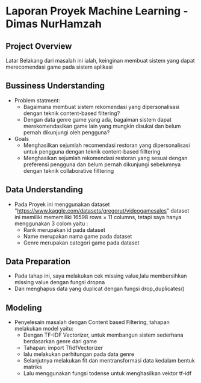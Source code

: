 # Laporan Proyek Machine Learning - Dimas NurHamzah
## Project Overview
Latar Belakang dari masalah ini ialah, keinginan membuat sistem yang dapat merecomendasi game pada sistem aplikasi 
## Bussiness Understanding
* Problem statment: 
  * Bagaimana membuat sistem rekomendasi yang dipersonalisasi dengan teknik content-based filtering?
  * Dengan data genre game yang ada, bagaiman sistem dapat merekomendasikan game lain yang mungkin disukai dan belum pernah dikunjungi oleh pengguna?
* Goals
  * Menghasilkan sejumlah recomendasi restoran yang dipersonalisasi untuk pengguna dengan teknik content-based filltering
  * Menghasikan sejumlah rekomendasi restoran yang sesuai dengan preferensi pengguna dan belum pernah dikunjungi sebelumnya dengan teknik collaborative filltering
## Data Understanding 
* Pada Proyek ini menggunakan dataset "https://www.kaggle.com/datasets/gregorut/videogamesales" dataset ini memiliki mememiliki 16598 rows × 11 columns, tetapi saya hanya menggunakan 3 colom yaitu : 
   * Rank merupakan id pada dataset
   * Name merupakan nama game pada dataset
   * Genre merupakan categori game pada dataset
## Data Preparation
* Pada tahap ini, saya melakukan cek missing value,lalu membersihkan missing value dengan fungsi dropna
* Dan menghapus data yang duplicat dengan fungsi drop_duplicates()
## Modeling 
* Penyelesain masalah dengan Content based Filtering, tahapan melakukan model yaitu: 
  * Dengan TF-IDF Vectorizer, untuk membangun sistem sederhana berdasarkan genre dari game
  * Tahapan: import TfidfVectorizer
  * lalu melakukan perhitungan pada data genre
  * Selanjutnya melakukan fit dan mentransformasi data kedalam bentuk matriks 
  * Lalu menggunakan fungsi todense untuk menghasilkan vektor tf-idf
